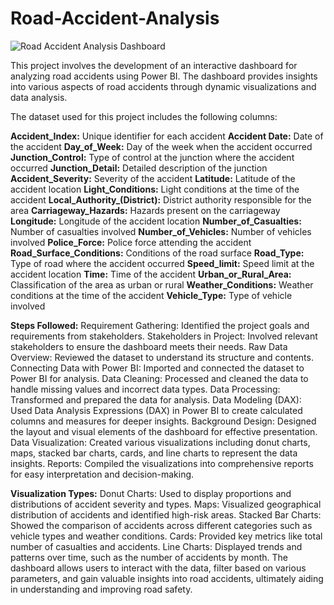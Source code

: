 # Road-Accident-Analysis
![Road Accident Analysis Dashboard](https://github.com/user-attachments/assets/e0e6e8a4-db24-417e-8b0b-814b4500c810)


This project involves the development of an interactive dashboard for analyzing road accidents using Power BI. The dashboard provides insights into various aspects of road accidents through dynamic visualizations and data analysis.

The dataset used for this project includes the following columns:

**Accident_Index:** Unique identifier for each accident
**Accident Date:** Date of the accident
**Day_of_Week:** Day of the week when the accident occurred
**Junction_Control:** Type of control at the junction where the accident occurred
**Junction_Detail:** Detailed description of the junction
**Accident_Severity:** Severity of the accident
**Latitude:** Latitude of the accident location
**Light_Conditions:** Light conditions at the time of the accident
**Local_Authority_(District):** District authority responsible for the area
**Carriageway_Hazards:** Hazards present on the carriageway
**Longitude:** Longitude of the accident location
**Number_of_Casualties:** Number of casualties involved
**Number_of_Vehicles:** Number of vehicles involved
**Police_Force:** Police force attending the accident
**Road_Surface_Conditions:** Conditions of the road surface
**Road_Type:** Type of road where the accident occurred
**Speed_limit:** Speed limit at the accident location
**Time:** Time of the accident
**Urban_or_Rural_Area:** Classification of the area as urban or rural
**Weather_Conditions:** Weather conditions at the time of the accident
**Vehicle_Type:** Type of vehicle involved




**Steps Followed:**
Requirement Gathering: Identified the project goals and requirements from stakeholders.
Stakeholders in Project: Involved relevant stakeholders to ensure the dashboard meets their needs.
Raw Data Overview: Reviewed the dataset to understand its structure and contents.
Connecting Data with Power BI: Imported and connected the dataset to Power BI for analysis.
Data Cleaning: Processed and cleaned the data to handle missing values and incorrect data types.
Data Processing: Transformed and prepared the data for analysis.
Data Modeling (DAX): Used Data Analysis Expressions (DAX) in Power BI to create calculated columns and measures for deeper insights.
Background Design: Designed the layout and visual elements of the dashboard for effective presentation.
Data Visualization: Created various visualizations including donut charts, maps, stacked bar charts, cards, and line charts to represent the data insights.
Reports: Compiled the visualizations into comprehensive reports for easy interpretation and decision-making.




**Visualization Types:**
Donut Charts: Used to display proportions and distributions of accident severity and types.
Maps: Visualized geographical distribution of accidents and identified high-risk areas.
Stacked Bar Charts: Showed the comparison of accidents across different categories such as vehicle types and weather conditions.
Cards: Provided key metrics like total number of casualties and accidents.
Line Charts: Displayed trends and patterns over time, such as the number of accidents by month.
The dashboard allows users to interact with the data, filter based on various parameters, and gain valuable insights into road accidents, ultimately aiding in understanding and improving road safety.
